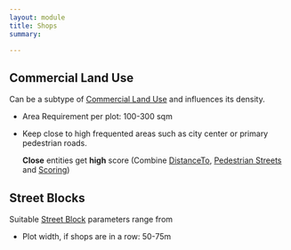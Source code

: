 ```yaml
---
layout: module
title: Shops
summary: 

---
```


## Commercial Land Use
Can be a subtype of [Commercial Land Use]() and influences its density.

* Area Requirement per plot: 100-300 sqm

* Keep close to high frequented areas such as city center or primary pedestrian roads.
  
  **Close** entities get **high** score (Combine [DistanceTo](), [Pedestrian Streets]() and [Scoring]())

## Street Blocks
Suitable [Street Block]() parameters range from

* Plot width, if shops are in a row: 50-75m